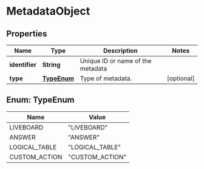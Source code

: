 

# MetadataObject


## Properties

| Name | Type | Description | Notes |
|------------ | ------------- | ------------- | -------------|
|**identifier** | **String** | Unique ID or name of the metadata |  |
|**type** | [**TypeEnum**](#TypeEnum) | Type of metadata. |  [optional] |



## Enum: TypeEnum

| Name | Value |
|---- | -----|
| LIVEBOARD | &quot;LIVEBOARD&quot; |
| ANSWER | &quot;ANSWER&quot; |
| LOGICAL_TABLE | &quot;LOGICAL_TABLE&quot; |
| CUSTOM_ACTION | &quot;CUSTOM_ACTION&quot; |



